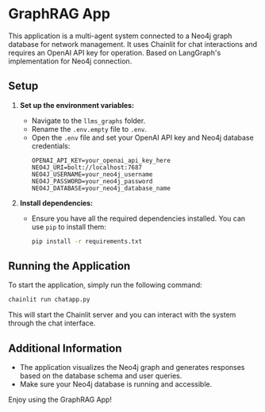# GraphRAG App

This application is a multi-agent system connected to a Neo4j graph database for network management. It uses Chainlit for chat interactions and requires an OpenAI API key for operation. Based on LangGraph's implementation for Neo4j connection.

## Setup

1. **Set up the environment variables:**

   - Navigate to the `llms_graphs` folder.
   - Rename the `.env.empty` file to `.env`.
   - Open the `.env` file and set your OpenAI API key and Neo4j database credentials:
     ```
     OPENAI_API_KEY=your_openai_api_key_here
     NEO4J_URI=bolt://localhost:7687
     NEO4J_USERNAME=your_neo4j_username
     NEO4J_PASSWORD=your_neo4j_password
     NEO4J_DATABASE=your_neo4j_database_name
     ```
2. **Install dependencies:**

   - Ensure you have all the required dependencies installed. You can use `pip` to install them:
     ```bash
     pip install -r requirements.txt
     ```

## Running the Application

To start the application, simply run the following command:

```bash
chainlit run chatapp.py
```

This will start the Chainlit server and you can interact with the system through the chat interface.

## Additional Information

- The application visualizes the Neo4j graph and generates responses based on the database schema and user queries.
- Make sure your Neo4j database is running and accessible.

Enjoy using the GraphRAG App!
